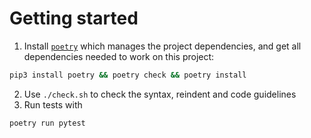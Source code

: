 # Getting started

1. Install [`poetry`](https://python-poetry.org/) which manages the project dependencies, and get all dependencies needed to work on this project:
```sh
pip3 install poetry && poetry check && poetry install
```
2. Use `./check.sh` to check the syntax, reindent and code guidelines
3. Run tests with 
```sh
poetry run pytest
```
